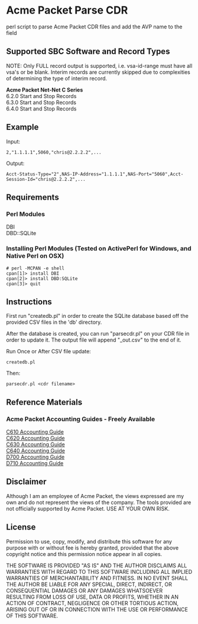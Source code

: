 # Acme Packet Parse CDR

perl script to parse Acme Packet CDR files and add the AVP name to the
field

## Supported SBC Software and Record Types
NOTE: Only FULL record output is supported, i.e. vsa-id-range must have
all vsa's or be blank. Interim records are currently skipped due to
complexities of determining the type of interim record.

**Acme Packet Net-Net C Series**  
6.2.0 Start and Stop Records  
6.3.0 Start and Stop Records  
6.4.0 Start and Stop Records  

## Example
Input:  
```
2,"1.1.1.1",5060,"chris@2.2.2.2",...
```
Output:  
```
Acct-Status-Type="2",NAS-IP-Address="1.1.1.1",NAS-Port="5060",Acct-Session-Id="chris@2.2.2.2",...
```

## Requirements

### Perl Modules
DBI  
DBD::SQLite

### Installing Perl Modules (Tested on ActivePerl for Windows, and Native Perl on OSX)
```
# perl -MCPAN -e shell
cpan[1]> install DBI
cpan[2]> install DBD:SQLite
cpan[3]> quit
```

## Instructions
First run "createdb.pl" in order to create the SQLite database based off
the provided CSV files in the 'db' directory.

After the database is created, you can run "parsecdr.pl" on your CDR
file in order to update it. The output file will append "_out.csv" to
the end of it.

Run Once or After CSV file update:  
```
createdb.pl
```

Then:  
```
parsecdr.pl <cdr filename>
```

## Reference Materials

### Acme Packet Accounting Guides - Freely Available

[C610 Accounting
Guide](https://support.acmepacket.com/docs/PUB/SC610/Net-Net_4000_S-C6.1.0_ACLI_Accounting_Guide.pdf)  
[C620 Accounting
Guide](https://support.acmepacket.com/docs/PUB/SC620/Net-Net%204000%20S-C6.2.0%20Accounting%20Guide.pdf)  
[C630 Accounting
Guide](https://support.acmepacket.com/docs/PUB/SCX630/Net-Net%204000%20S-CX6.3.0%20Accounting%20Guide.pdf)  
[C640 Accounting
Guide](https://support.acmepacket.com/docs/PUB/SCX640/Net-Net%204000%20S-CX6.4.0%20Accounting%20Guide.pdf)  
[D700 Accounting
Guide](https://support.acmepacket.com/docs/PUB/SD700/Net-Net_9000_S-D7.0.0_Accounting_Guide.pdf)  
[D710 Accounting
Guide](https://support.acmepacket.com/docs/PUB/SD710/Net-Net%209000%20S-D7.1.0%20Accounting%20Guide.pdf) 

## Disclaimer
Although I am an employee of Acme Packet, the views expressed are my own
and do not represent the views of the company. The tools provided are
not officially
supported by Acme Packet. USE AT YOUR OWN RISK.

## License
Permission to use, copy, modify, and distribute this software for any
purpose with or without fee is hereby granted, provided that the above
copyright notice and this permission notice appear in all copies.

THE SOFTWARE IS PROVIDED "AS IS" AND THE AUTHOR DISCLAIMS ALL WARRANTIES
WITH REGARD TO THIS SOFTWARE INCLUDING ALL IMPLIED WARRANTIES OF
MERCHANTABILITY AND FITNESS. IN NO EVENT SHALL THE AUTHOR BE LIABLE FOR
ANY SPECIAL, DIRECT, INDIRECT, OR CONSEQUENTIAL DAMAGES OR ANY DAMAGES
WHATSOEVER RESULTING FROM LOSS OF USE, DATA OR PROFITS, WHETHER IN AN
ACTION OF CONTRACT, NEGLIGENCE OR OTHER TORTIOUS ACTION, ARISING OUT OF
OR IN CONNECTION WITH THE USE OR PERFORMANCE OF THIS SOFTWARE.
